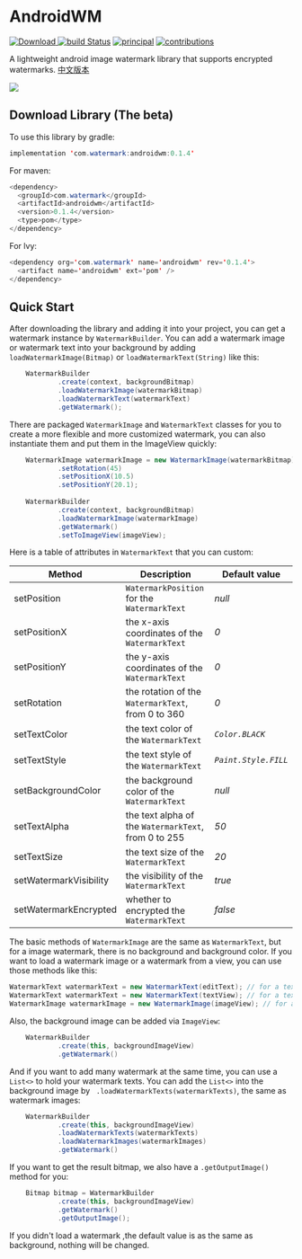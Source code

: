 # AndroidWM
 [ ![Download](https://api.bintray.com/packages/galaxyrockets/AndroidWM/androidwm/images/download.svg) ](https://bintray.com/galaxyrockets/AndroidWM/androidwm/_latestVersion) [![build Status](https://travis-ci.org/GalaxyRockets/AndroidWM.svg?branch=master)](https://travis-ci.org/GalaxyRockets/AndroidWM) [![principal](https://img.shields.io/badge/principal-huangyz0918-yellow.svg)](https://github.com/huangyz0918) [![contributions](https://img.shields.io/badge/contributions-welcome-green.svg)](https://github.com/GalaxyRockets/AndroidWM)

A lightweight android image watermark library that supports encrypted watermarks. [中文版本](./README-CN.md)

![](https://i.loli.net/2018/09/01/5b8a70f727d4c.png)

## Download Library (The beta)

To use this library by gradle:

```java
implementation 'com.watermark:androidwm:0.1.4'
```

For maven:

```java
<dependency>
  <groupId>com.watermark</groupId>
  <artifactId>androidwm</artifactId>
  <version>0.1.4</version>
  <type>pom</type>
</dependency>
```

For lvy:

```java
<dependency org='com.watermark' name='androidwm' rev='0.1.4'>
  <artifact name='androidwm' ext='pom' />
</dependency>
```

## Quick Start
After downloading the library and adding it into your project, you can get a watermark instance by `WatermarkBuilder`.
You can add a watermark image or watermark text into your background by adding `loadWatermarkImage(Bitmap)` or `loadWatermarkText(String)` like this:

```java
    WatermarkBuilder
            .create(context, backgroundBitmap)
            .loadWatermarkImage(watermarkBitmap)
            .loadWatermarkText(watermarkText)
            .getWatermark();
```

There are packaged `WatermarkImage` and `WatermarkText` classes for you to create a more flexible and more customized watermark, you can also instantiate them and put them in the ImageView quickly:

```java
    WatermarkImage watermarkImage = new WatermarkImage(watermarkBitmap)
            .setRotation(45)
            .setPositionX(10.5)
            .setPositionY(20.1);
            
    WatermarkBuilder
            .create(context, backgroundBitmap)
            .loadWatermarkImage(watermarkImage)
            .getWatermark()
            .setToImageView(imageView);
```

Here is a table of attributes in `WatermarkText` that you can custom:


|   __Method__  | __Description__ | __Default value__ |
| ------------- | ------------- | ------------- |
| setPosition  | `WatermarkPosition` for the  `WatermarkText` | _null_ |
| setPositionX  |  the x-axis coordinates of the `WatermarkText`  | _0_  |
| setPositionY  |  the y-axis coordinates of the `WatermarkText`  | _0_ |
| setRotation  |  the rotation of the `WatermarkText`, from 0 to 360 | _0_  |
| setTextColor   |  the text color of the `WatermarkText` | _`Color.BLACK`_  |
| setTextStyle    |  the text style of the `WatermarkText` | _`Paint.Style.FILL`_  |
| setBackgroundColor   |  the background color of the `WatermarkText` | _null_  |
| setTextAlpha   |  the text alpha of the `WatermarkText`, from 0 to 255 | _50_  |
| setTextSize  |  the text size of the `WatermarkText` | _20_   |
| setWatermarkVisibility  |  the visibility of the `WatermarkText` | _true_   |
| setWatermarkEncrypted  |  whether to encrypted the `WatermarkText` | _false_   |

The basic methods of `WatermarkImage` are the same as `WatermarkText`, but for a image watermark, there is no background and background color. If you want to load a watermark image or a watermark from a view, you can use those methods like this:

```java
WatermarkText watermarkText = new WatermarkText(editText); // for a text from EditText.
WatermarkText watermarkText = new WatermarkText(textView); // for a text from TextView.
WatermarkImage watermarkImage = new WatermarkImage(imageView); // for a image from imageView.
```
Also, the background image can be added via `ImageView`:

```java
    WatermarkBuilder
            .create(this, backgroundImageView)
            .getWatermark()

```

And if you want to add many watermark at the same time, you can use a `List<>` to hold your watermark texts. You can add the `List<>` into the background image by ` .loadWatermarkTexts(watermarkTexts)`, the same as watermark images:

```java
    WatermarkBuilder
            .create(this, backgroundImageView)
            .loadWatermarkTexts(watermarkTexts)
            .loadWatermarkImages(watermarkImages)
            .getWatermark()
```

If you want to get the result bitmap, we also have a `.getOutputImage()` method for you:

```java
    Bitmap bitmap = WatermarkBuilder
            .create(this, backgroundImageView)
            .getWatermark()
            .getOutputImage();

```

If you didn't load a watermark ,the default value is as the same as background, nothing will be changed.

